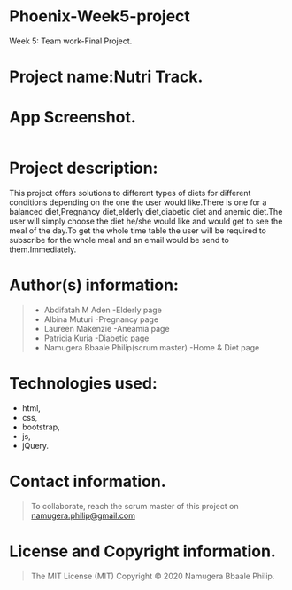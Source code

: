 # Phoenix-Week5-project
Week 5: Team work-Final Project.

# Project name:Nutri Track.

# App Screenshot.
<img src="">

# Project description:
This project offers solutions to different types of diets for different conditions depending on the one the user would like.There is one for a balanced diet,Pregnancy diet,elderly diet,diabetic diet and anemic diet.The user will simply choose the diet he/she would like and would get to see the meal of the day.To get the whole time table the user will be required  to subscribe for the whole meal and an email would be send to them.Immediately.
# Author(s) information: 
>* Abdifatah M Aden  -Elderly page
>* Albina Muturi -Pregnancy page
>* Laureen Makenzie  -Aneamia page
>* Patricia Kuria  -Diabetic page
>* Namugera Bbaale Philip(scrum master)  -Home & Diet page

# Technologies used: 
* html, 
* css, 
* bootstrap, 
* js,
* jQuery.


# Contact information.
> To collaborate, reach the scrum master of this project on namugera.philip@gmail.com

# License and Copyright information.
> The MIT License (MIT) Copyright © 2020 Namugera Bbaale Philip.
